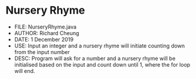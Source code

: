 # Nursery Rhyme
 * FILE:    NurseryRhyme.java
 * AUTHOR:  Richard Cheung
 * DATE:    1 December 2019
 * USE:     Input an integer and a nursery rhyme will initiate counting down from the input number
 * DESC:    Program will ask for a number and a nursery rhyme will be initialised based on the input
            and count down until 1, where the for loop will end.
